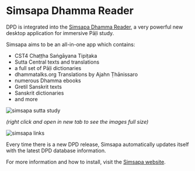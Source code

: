 # Simsapa Dhamma Reader

DPD is integrated into the [Simsapa Dhamma Reader](https://simsapa.github.io/), a very powerful new desktop application for immersive Pāḷi study.

Simsapa aims to be an all-in-one app which contains:

- CST4 Chaṭṭha Saṅgāyana Tipiṭaka  
- Sutta Central texts and translations  
- a full set of Pāḷi dictionaries  
- dhammatalks.org Translations by Ajahn Ṭhānissaro  
- numerous Dhamma ebooks  
- Gretil Sanskrit texts  
- Sanskrit dictionaries  
- and more  

![simsapa sutta study](../../pics/simsapa/simsapa_sutta_study.png)  

*(right click and open in new tab to see the images full size)*  

![simsapa links](../../pics/simsapa/simsapa_links.png)  

Every time there is a new DPD release, Simsapa automatically updates itself with the latest DPD database information.

For more information and how to install, visit the [Simsapa website](https://simsapa.github.io/).
